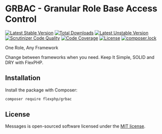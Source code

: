 # GRBAC - Granular Role Base Access Control

[![Latest Stable Version](https://poser.pugx.org/flexphp/grbac/v/stable)](https://packagist.org/packages/flexphp/grbac)
[![Total Downloads](https://poser.pugx.org/flexphp/grbac/downloads)](https://packagist.org/packages/flexphp/grbac)
[![Latest Unstable Version](https://poser.pugx.org/flexphp/grbac/v/unstable)](https://packagist.org/packages/flexphp/grbac)
[![Scrutinizer Code Quality](https://scrutinizer-ci.com/g/flexphp/flex-grbac/badges/quality-score.png)](https://scrutinizer-ci.com/g/flexphp/grbac)
[![Code Coverage](https://scrutinizer-ci.com/g/flexphp/flex-grbac/badges/coverage.png)](https://scrutinizer-ci.com/g/flexphp/flex-grbac)
[![License](https://poser.pugx.org/flexphp/grbac/license)](https://packagist.org/packages/flexphp/grbac)
[![composer.lock](https://poser.pugx.org/flexphp/grbac/composerlock)](https://packagist.org/packages/flexphp/grbac)

One Role, Any Framework

Change between frameworks when you need. Keep It Simple, SOLID and DRY with FlexPHP.

## Installation

Install the package with Composer:

```bash
composer require flexphp/grbac
```

## License

Messages is open-sourced software licensed under the [MIT license](https://opensource.org/licenses/MIT).
